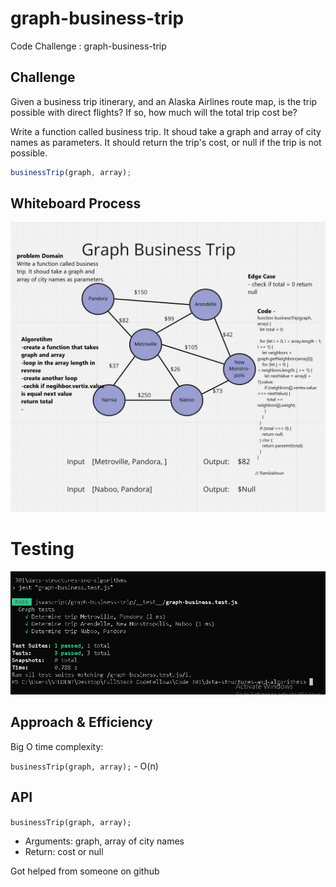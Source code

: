 # graph-business-trip

Code Challenge : graph-business-trip

## Challenge

Given a business trip itinerary, and an Alaska Airlines route map, is the trip possible with direct flights? If so, how much will the total trip cost be?

Write a function called business trip. It shoud take a graph and array of city names as parameters. It should return the trip's cost, or null if the trip is not possible.

```javascript
businessTrip(graph, array);
```

## Whiteboard Process

![graph-business-trip](./graph-business-trip.png)

# Testing 
![](./graptest.PNG)

## Approach & Efficiency

Big O time complexity:

`businessTrip(graph, array);` - O(n)

## API

`businessTrip(graph, array);`

- Arguments: graph, array of city names
- Return: cost or null

Got helped from someone on github

